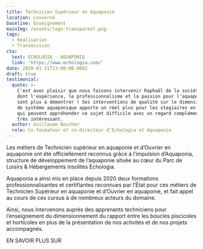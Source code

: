 ```yaml
---
title: Technicien Supérieur en Aquaponie
location: Louverné
baseline: Enseignement
mainImg: /assets/logo-transparent.png
tags:
  - Réalisation
  - Transmission
cta:
  text: ECHOLOGIA - AQUAPONIA
  link: 'https://www.echologia.com/'
date: 2020-01-31T23:00:00.000Z
draft: true
testimonial:
  quote: >-
    C'est avec plaisir que nous faisons intervenir Raphaël de la société Végéto
    dont l'expérience, le professionnalisme et la passion pour l'aquaponie ne
    sont plus à démontrer ! Ses interventions de qualité sur le dimensionnement
    de système aquaponique apporte un réel plus pour les stagiaires en formation
    qui peuvent appréhender ce sujet difficile avec un regard complémentaire
    très intéressant.
  author: Guillaume Beucher
  role: Co-fondateur et co-directeur d’Echologia et Aquaponia
---
```


Les métiers de Technicien supérieur en aquaponie et d’Ouvrier en aquaponie ont été officiellement reconnus grâce à l’impulsion d’Aquaponia, structure de développement de l’aquaponie située au cœur du Parc de Loisirs & Hébergements insolites Echologia. 

Aquaponia a ainsi mis en place depuis 2020 deux formations professionnalisantes et certifiantes reconnues par l’État pour ces métiers de Technicien Supérieur en aquaponie et d’Ouvrier en aquaponie, et fait appel au cours de ces cursus à de nombreux acteurs du domaine.

Ainsi, nous intervenons auprès des apprenants techniciens pour l’enseignement du dimensionnement du rapport entre les boucles piscicoles et horticoles en plus de la présentation de nos activités et de nos projets accompagnés.

EN SAVOIR PLUS SUR
